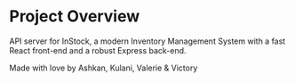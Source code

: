 # Project Overview

API server for InStock, a modern Inventory Management System with a fast React front-end and a robust Express back-end. 

Made with love by Ashkan, Kulani, Valerie & Victory